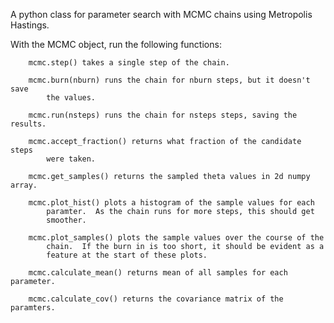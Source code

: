 A python class for parameter search with MCMC chains using Metropolis Hastings.

With the MCMC object, run the following functions:
        
        mcmc.step() takes a single step of the chain.

        mcmc.burn(nburn) runs the chain for nburn steps, but it doesn't save
            the values.

        mcmc.run(nsteps) runs the chain for nsteps steps, saving the results.

        mcmc.accept_fraction() returns what fraction of the candidate steps
            were taken.

        mcmc.get_samples() returns the sampled theta values in 2d numpy array.

        mcmc.plot_hist() plots a histogram of the sample values for each
            paramter.  As the chain runs for more steps, this should get
            smoother.
        
        mcmc.plot_samples() plots the sample values over the course of the 
            chain.  If the burn in is too short, it should be evident as a
            feature at the start of these plots.
    
        mcmc.calculate_mean() returns mean of all samples for each parameter.

        mcmc.calculate_cov() returns the covariance matrix of the paramters.
